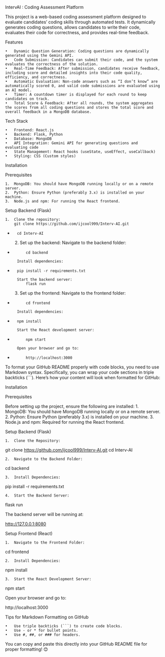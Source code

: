 IntervAI : Coding Assessment Platform

This project is a web-based coding assessment platform designed to evaluate candidates’ coding skills through automated tests. It dynamically generates coding questions, allows candidates to write their code, evaluates their code for correctness, and provides real-time feedback.

Features

	•	Dynamic Question Generation: Coding questions are dynamically generated using the Gemini API.
	•	Code Submission: Candidates can submit their code, and the system evaluates the correctness of the solution.
	•	Real-Time Feedback: After submission, candidates receive feedback, including score and detailed insights into their code quality, efficiency, and correctness.
	•	Automatic Evaluation: Non-code answers such as “I don’t know” are automatically scored 0, and valid code submissions are evaluated using an AI model.
	•	Timer: A countdown timer is displayed for each round to keep candidates on track.
	•	Total Score & Feedback: After all rounds, the system aggregates the scores from all coding questions and stores the total score and overall feedback in a MongoDB database.

Tech Stack

	•	Frontend: React.js
	•	Backend: Flask, Python
	•	Database: MongoDB
	•	API Integration: Gemini API for generating questions and evaluating code
	•	State Management: React hooks (useState, useEffect, useCallback)
	•	Styling: CSS (Custom styles)

Installation

Prerequisites

	1.	MongoDB: You should have MongoDB running locally or on a remote server.
	2.	Python: Ensure Python (preferably 3.x) is installed on your machine.
	3.	Node.js and npm: For running the React frontend.

Setup Backend (Flask)

	1.	Clone the repository:
 		git clone https://github.com/ijcool999/Interv-AI.git
- 		cd Interv-AI

	2.	Set up the backend:
		Navigate to the backend folder:
-    		cd backend

       	Install dependencies:
- 	 	pip install -r requirements.txt

     	Start the backend server:
	      	flask run
	
	3.	Set up the frontend:
 		Navigate to the frontend folder:
-    		cd frontend

       	Install dependencies:
- 	 	npm install

     	Start the React development server:
-        	npm start

   		Open your browser and go to:
-      		http://localhost:3000


To format your GitHub README properly with code blocks, you need to use Markdown syntax. Specifically, you can wrap your code sections in triple backticks (```). Here’s how your content will look when formatted for GitHub:

Installation

Prerequisites

Before setting up the project, ensure the following are installed:
	1.	MongoDB: You should have MongoDB running locally or on a remote server.
	2.	Python: Ensure Python (preferably 3.x) is installed on your machine.
	3.	Node.js and npm: Required for running the React frontend.

Setup Backend (Flask)

	1.	Clone the Repository:

git clone https://github.com/ijcool999/Interv-AI.git
cd Interv-AI


	2.	Navigate to the Backend Folder:

cd backend


	3.	Install Dependencies:

pip install -r requirements.txt


	4.	Start the Backend Server:

flask run

The backend server will be running at:

http://127.0.0.1:8080

Setup Frontend (React)

	1.	Navigate to the Frontend Folder:

cd frontend


	2.	Install Dependencies:

npm install


	3.	Start the React Development Server:

npm start

Open your browser and go to:

http://localhost:3000

Tips for Markdown Formatting on GitHub

	•	Use triple backticks (```) to create code blocks.
	•	Use - or * for bullet points.
	•	Use #, ##, or ### for headers.

You can copy and paste this directly into your GitHub README file for proper formatting! 😊

     
